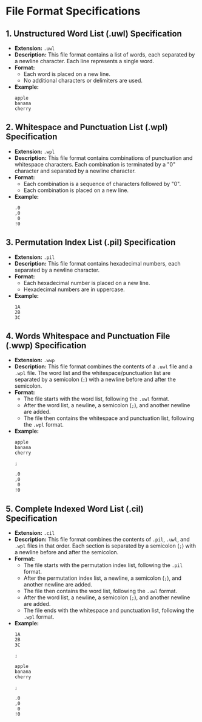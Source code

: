 # File Format Specifications

## 1. Unstructured Word List (.uwl) Specification

- **Extension:** `.uwl`
- **Description:** This file format contains a list of words, each separated by a newline character. Each line represents a single word.
- **Format:**
  - Each word is placed on a new line.
  - No additional characters or delimiters are used.
- **Example:**
  ```
  apple
  banana
  cherry
  ```

## 2. Whitespace and Punctuation List (.wpl) Specification

- **Extension:** `.wpl`
- **Description:** This file format contains combinations of punctuation and whitespace characters. Each combination is terminated by a "0" character and separated by a newline character.
- **Format:**
  - Each combination is a sequence of characters followed by "0".
  - Each combination is placed on a new line.
- **Example:**
  ```
  .0
  ,0
   0
  !0
  ```

## 3. Permutation Index List (.pil) Specification

- **Extension:** `.pil`
- **Description:** This file format contains hexadecimal numbers, each separated by a newline character.
- **Format:**
  - Each hexadecimal number is placed on a new line.
  - Hexadecimal numbers are in uppercase.
- **Example:**
  ```
  1A
  2B
  3C
  ```

## 4. Words Whitespace and Punctuation File (.wwp) Specification

- **Extension:** `.wwp`
- **Description:** This file format combines the contents of a `.uwl` file and a `.wpl` file. The word list and the whitespace/punctuation list are separated by a semicolon (`;`) with a newline before and after the semicolon.
- **Format:**
  - The file starts with the word list, following the `.uwl` format.
  - After the word list, a newline, a semicolon (`;`), and another newline are added.
  - The file then contains the whitespace and punctuation list, following the `.wpl` format.
- **Example:**
  ```
  apple
  banana
  cherry

  ; 

  .0
  ,0
   0
  !0
  ```

## 5. Complete Indexed Word List (.cil) Specification

- **Extension:** `.cil`
- **Description:** This file format combines the contents of `.pil`, `.uwl`, and `.wpl` files in that order. Each section is separated by a semicolon (`;`) with a newline before and after the semicolon.
- **Format:**
  - The file starts with the permutation index list, following the `.pil` format.
  - After the permutation index list, a newline, a semicolon (`;`), and another newline are added.
  - The file then contains the word list, following the `.uwl` format.
  - After the word list, a newline, a semicolon (`;`), and another newline are added.
  - The file ends with the whitespace and punctuation list, following the `.wpl` format.
- **Example:**
  ```
  1A
  2B
  3C

  ; 

  apple
  banana
  cherry

  ; 

  .0
  ,0
   0
  !0
  ```
